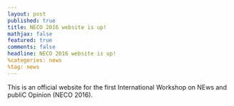 ```yaml
---
layout: post
published: true
title: NECO 2016 website is up! 
mathjax: false
featured: true
comments: false
headline: NECO 2016 website is up!
%categories: news
%tag: news
---
```


This is an official website for the first International Workshop on NEws and publiC Opinion (NECO 2016). 